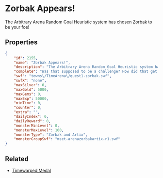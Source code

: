 # Zorbak Appears!

The Arbitrary Arena Random Goal Heuristic system has chosen Zorbak to be your foe!

## Properties

```json
{
    "id": 2155,
    "name": "Zorbak Appears!",
    "description": "The Arbitrary Arena Random Goal Heuristic system has chosen Zorbak to be your foe!",
    "complete": "Was that supposed to be a challenge? How did that get into the system?",
    "swf": "towns\/TimeArena\/quest1-zorbak.swf",
    "swfX": "none",
    "maxSilver": 0,
    "maxGold": 5000,
    "maxGems": 0,
    "maxExp": 50000,
    "minTime": 0,
    "counter": 0,
    "extra": "",
    "dailyIndex": 0,
    "dailyReward": 0,
    "monsterMinLevel": 0,
    "monsterMaxLevel": 100,
    "monsterType": "Zorbak and Artix",
    "monsterGroupSwf": "mset-arenazorbakartix-r1.swf"
}
```

## Related

- [Timewarped Medal](../items/18514-timewarped-medal.md)

